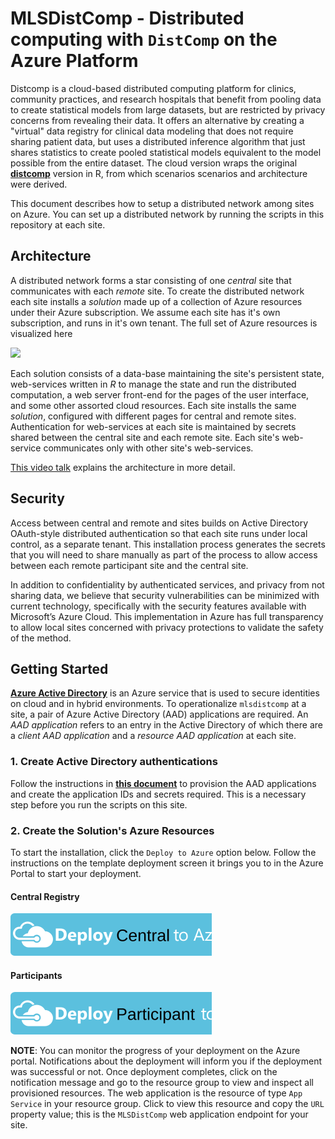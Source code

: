 # MLSDistComp - Distributed computing with `DistComp` on the Azure Platform

Distcomp is a cloud-based distributed computing platform for clinics, community practices, and research hospitals that benefit from pooling data to create statistical models from large datasets,
but are restricted by privacy concerns from revealing their data. It offers an alternative by creating a "virtual" data registry for clinical data modeling that does not require sharing patient data, but uses a distributed inference algorithm that just shares statistics to create pooled statistical models equivalent to the model possible from the entire dataset.
The cloud version wraps the original **[distcomp](https://cran.r-project.org/web/packages/distcomp/index.html)** version in R, from which  scenarios scenarios and architecture were derived.

This document describes how to setup a distributed network among sites on Azure. You can set up a distributed network by running the scripts in this repository at each site. 

## Architecture

A distributed network forms a star consisting of one _central_ site that communicates with each _remote_ site.  To create the distributed network each site installs a _solution_ made up of a collection of Azure resources under their Azure subscription. We assume each site has it's own subscription, and runs
in it's own tenant. The full set of Azure resources is visualized here

<a href="http://armviz.io/#/?load=https%3A%2F%2Fraw.githubusercontent.com%2Fkrishnand%2Fmlsdistcomp%2Fmaster%2Fazuredeploy.json" target="_blank">
    <img src="http://armviz.io/visualizebutton.png"/>
</a>

Each solution consists of a data-base maintaining the site's persistent state, web-services written in _R_ to manage the state and run the distributed computation, a web server front-end for the pages of the user interface, and some other assorted cloud resources.  Each site installs the same _solution_, configured with different pages for central and remote sites.  Authentication
for web-services at each site is maintained by secrets shared between the central site and each remote site. Each site's web-service communicates only with other site's web-services.

[This video talk](https://vimeo.com/244731393) explains the architecture in more detail.

 
## Security

Access between central and remote and sites builds on Active Directory OAuth-style distributed authentication so that each site runs under
local control, as a separate tenant. This installation process generates the secrets that you will need to share manually as part of the process to allow 
access between each remote participant site and the central site.

In addition to confidentiality by authenticated services, and privacy from not sharing data, we believe that security vulnerabilities can be minimized with current technology, specifically with the security features available with Microsoft’s Azure Cloud.  This implementation in Azure has full transparency to allow local sites concerned with privacy protections to validate the safety of the method.  

## Getting Started

**[Azure Active Directory](https://azure.microsoft.com/en-us/services/active-directory/)** is an Azure service that is used to secure identities on cloud and in hybrid environments. To operationalize `mlsdistcomp` at a site, a pair of Azure Active Directory (AAD) applications are required. An _AAD application_ refers to an entry in the Active Directory of which there are a  _client AAD application_ and a _resource AAD application_ at each site. 

### 1. Create Active Directory authentications

Follow the instructions in **[this document](docs/README_AAD.md)** to provision the AAD applications and create the application IDs and secrets required.
This is a necessary step before you run the scripts on this site. 

### 2. Create the Solution's Azure Resources

To start the installation, click the `Deploy to Azure` option below.
Follow the instructions on the template deployment screen it brings you to in the Azure Portal to start your deployment.

#### Central Registry

<a href="https://portal.azure.com/#create/Microsoft.Template/uri/https%3A%2F%2Fraw.githubusercontent.com%2Fkrishnand%2Fmlsdistcomp%2Fmaster%2Fazuredeploycentral.json" target="_blank">
    <img src="https://raw.githubusercontent.com/krishnand/mlsdistcomp/master/images/deploycentral.svg" />
</a>

#### Participants
<a href="https://portal.azure.com/#create/Microsoft.Template/uri/https%3A%2F%2Fraw.githubusercontent.com%2Fkrishnand%2Fmlsdistcomp%2Fmaster%2Fazuredeployparticipant.json" target="_blank">
    <img src="https://github.com/krishnand/mlsdistcomp/blob/master/images/deployparticipant.svg" />
</a>


**NOTE**: You can monitor the progress of your deployment on the Azure portal. Notifications about the deployment will inform you if the deployment
was successful or not. Once deployment completes, click on the notification message and go to the resource group to view and inspect all 
provisioned resources. The web application is the resource of type `App Service` in your resource group. Click to view this resource and copy the
`URL` property value; this is the `MLSDistComp` web application endpoint for your site.
 